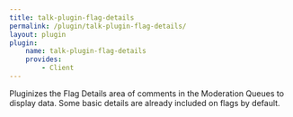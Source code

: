 ```yaml
---
title: talk-plugin-flag-details
permalink: /plugin/talk-plugin-flag-details/
layout: plugin
plugin:
    name: talk-plugin-flag-details
    provides:
        - Client
---
```


Pluginizes the Flag Details area of comments in the Moderation Queues to display
data. Some basic details are already included on flags by default.